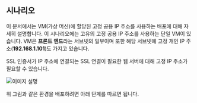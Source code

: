 ## <a name="scenario"></a>시나리오
이 문서에서는 VM(가상 머신)에 할당된 고정 공용 IP 주소를 사용하는 배포에 대해 자세히 설명합니다. 이 시나리오에는 고유의 고정 공용 IP 주소를 사용하는 단일 VM이 있습니다. VM은 **프론트 엔드**라는 서브넷의 일부이며 또한 해당 서브넷에 고정 개인 IP 주소(**192.168.1.101**)도 가지고 있습니다.

SSL 인증서가 IP 주소에 연결되는 SSL 연결이 필요한 웹 서버에 대해 고정 IP 주소가 필요할 수 있습니다. 

![이미지 설명](./media/virtual-network-deploy-static-pip-scenario-include/figure1.png)

위 그림과 같은 환경을 배포하려면 아래 단계를 따르면 됩니다.

